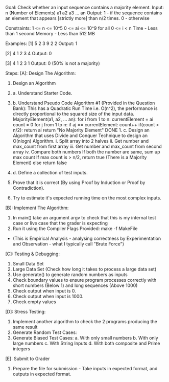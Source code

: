 Goal: Check whether an input sequence contains a majority element. 
Input:  n (Number of Elements)
        a1 a2 a3 ... an
Output: 1 - if the sequence contains an element that appears [strictly more] than n/2 times.
        0 - otherwise

Constraints:
1 <= n <= 10^5
0 <= ai <= 10^9
for all 0 <= i < n
Time - Less than 1 second
Memory - Less than 512 MB

Examples:
[1]
5
2 3 9 2 2
Output:
1

[2]
4
1 2 3 4
Output:
0

[3]
4
1 2 3 1
Output:
0 (50% is not a majority)

Steps:
[A]: Design The Algorithm:
1. Design an Algorithm
1. a. Understand Starter Code. 
1. b. Understand Pseudo Code Algorithm #1 (Provided in the Question Bank):
    This has a Quadratic Run Time i.e. O(n^2), the performance is directly proportional to the squared size of the input data.  
    MajorityElement(a1, a2, ... an): 
        for i from 1 to n:
            currentElement = ai
            count = 0
            for j from 1 to n:
                if aj == currentElement:
                    count++
            if(count > n/2):
                return ai
        return "No Majority Element"
DONE 1. c. Design an Algorithm that uses Divide and Conquer Technique to design an O(nlogn) Algorithm. 
    i. Split array into 2 halves
    ii. Get number and max_count from first array
    iii. Get number and max_count from second array
    iv. Compare both numbers
        If both the number are same, sum up max count
            If max count is > n/2, return true (There is a Majority Element)
            else return false
1. d. Define a collection of test inputs.


2. Prove that it is correct (By using Proof by Induction or Proof by Contradiction).
3. Try to estimate it's expected running time on the most complex inputs. 
    
[B]: Implement The Algorithm:
1. In main() take an argument argv to check that this is my internal test case or live case that the grader is expecting
2. Run it using the Compiler Flags Provided: make -f MakeFile
- (This is Empirical Analysis - analysing correctness by Experimentation and Observation - what I typically call "Brute Force")

[C]: Testing & Debugging:
1. Small Data Set
2. Large Data Set (Check how long it takes to process a large data set)
3. Use generate() to generate random numbers as inputs
4. Check boundary values to ensure program processes correctly with short numbers (Below 1) and long sequences (Above 1000)
5. Check output when input is 0.
6. Check output when input is 1000.
7. Check empty values

[D]: Stress Testing:
1. Implement another algorithm to check the 2 programs producing the same result
2. Generate Random Test Cases:
3. Generate Biased Test Cases:
    a. With only small numbers
    b. With only large numbers
    c. With String Inputs
    d. With both composite and Prime integers

[E]: Submit to Grader
1. Prepare the file for submission - Take inputs in expected format, and outputs in expected format. 